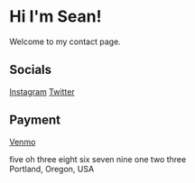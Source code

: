 # Hi I'm Sean!
Welcome to my contact page.  

## Socials
[Instagram](https://www.instagram.com/saladgar/ "I'm @SaladGar on Insta!")
[Twitter](https://twitter.com/saladgar "I'm @SaladGar on Twitter!")

## Payment
[Venmo](https://venmo.com/saladgar "Pay me on Venmo!")


five oh three eight six seven nine one two three  
Portland, Oregon, USA   
